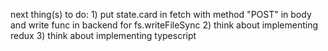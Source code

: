 next thing(s) to do:
    1) put state.card in fetch with method "POST" in body and write func in backend for fs.writeFileSync
    2) think about implementing redux
    3) think about implementing typescript